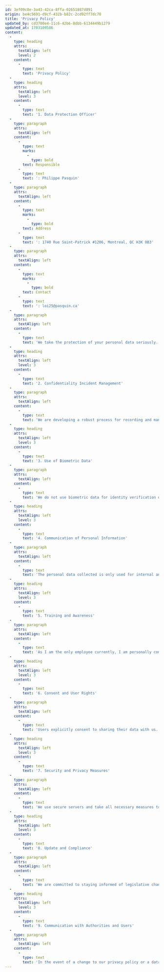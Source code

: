```yaml
---
id: 3ef09c0e-3a43-42ca-8ffa-02651887d891
origin: be4c5691-d9cf-432b-b82c-2cd92ff7dc70
title: 'Privacy Policy'
updated_by: cd3700e4-11c6-42b6-8dbb-6134449b1279
updated_at: 1703109586
content:
  -
    type: heading
    attrs:
      textAlign: left
      level: 2
    content:
      -
        type: text
        text: 'Privacy Policy'
  -
    type: heading
    attrs:
      textAlign: left
      level: 3
    content:
      -
        type: text
        text: '1. Data Protection Officer'
  -
    type: paragraph
    attrs:
      textAlign: left
    content:
      -
        type: text
        marks:
          -
            type: bold
        text: Responsible
      -
        type: text
        text: ': Philippe Pasquin'
  -
    type: paragraph
    attrs:
      textAlign: left
    content:
      -
        type: text
        marks:
          -
            type: bold
        text: Address
      -
        type: text
        text: ': 1740 Rue Saint-Patrick #1206, Montreal, QC H3K 0B3'
  -
    type: paragraph
    attrs:
      textAlign: left
    content:
      -
        type: text
        marks:
          -
            type: bold
        text: Contact
      -
        type: text
        text: ': loi25@pasquin.ca'
  -
    type: paragraph
    attrs:
      textAlign: left
    content:
      -
        type: text
        text: 'We take the protection of your personal data seriously. Our manager ensures that your data is processed in accordance with current legislation.'
  -
    type: heading
    attrs:
      textAlign: left
      level: 3
    content:
      -
        type: text
        text: '2. Confidentiality Incident Management'
  -
    type: paragraph
    attrs:
      textAlign: left
    content:
      -
        type: text
        text: 'We are developing a robust process for recording and managing privacy incidents. This will include rapid action to minimize any potential harm and transparent communication with the Commission and affected individuals in the event of a major incident.'
  -
    type: heading
    attrs:
      textAlign: left
      level: 3
    content:
      -
        type: text
        text: '3. Use of Biometric Data'
  -
    type: paragraph
    attrs:
      textAlign: left
    content:
      -
        type: text
        text: 'We do not use biometric data for identity verification or confirmation.'
  -
    type: heading
    attrs:
      textAlign: left
      level: 3
    content:
      -
        type: text
        text: '4. Communication of Personal Information'
  -
    type: paragraph
    attrs:
      textAlign: left
    content:
      -
        type: text
        text: 'The personal data collected is only used for internal analytical purposes. We promise not to sell or share your personal information without your explicit consent.'
  -
    type: heading
    attrs:
      textAlign: left
      level: 3
    content:
      -
        type: text
        text: '5. Training and Awareness'
  -
    type: paragraph
    attrs:
      textAlign: left
    content:
      -
        type: text
        text: 'As I am the only employee currently, I am personally committed to following best practices regarding the protection of personal data.'
  -
    type: heading
    attrs:
      textAlign: left
      level: 3
    content:
      -
        type: text
        text: '6. Consent and User Rights'
  -
    type: paragraph
    attrs:
      textAlign: left
    content:
      -
        type: text
        text: 'Users explicitly consent to sharing their data with us. They have the right to access their data, modify it or request its deletion at any time.'
  -
    type: heading
    attrs:
      textAlign: left
      level: 3
    content:
      -
        type: text
        text: '7. Security and Privacy Measures'
  -
    type: paragraph
    attrs:
      textAlign: left
    content:
      -
        type: text
        text: 'We use secure servers and take all necessary measures to ensure the confidentiality of your data. Personal information is stored in our secure CRM.'
  -
    type: heading
    attrs:
      textAlign: left
      level: 3
    content:
      -
        type: text
        text: '8. Update and Compliance'
  -
    type: paragraph
    attrs:
      textAlign: left
    content:
      -
        type: text
        text: 'We are committed to staying informed of legislative changes and updating our privacy policy accordingly, keeping our customers informed of changes.'
  -
    type: heading
    attrs:
      textAlign: left
      level: 3
    content:
      -
        type: text
        text: '9. Communication with Authorities and Users'
  -
    type: paragraph
    attrs:
      textAlign: left
    content:
      -
        type: text
        text: 'In the event of a change to our privacy policy or a data protection incident, we will contact the relevant authorities and inform our customers by email.'
---
```

